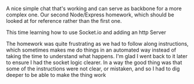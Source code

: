 A nice simple chat that's working and can serve as backbone for a more complex one. 
Our second Node/Express homework, which should be looked at for reference rather than the first one.

This time learning how to use Socket.io and adding an http Server

The homework was quite frustrating as we had to follow along instructions, which sometimes makes me do things in an automated way instead of taking the time to understand what happens. I'm glad I went back to it later to ensure I had the socket logic clearer.
In a way the good thing was that some of the instructions were not clear, or mistaken, and so I had to dig deeper to be able to make the thing work